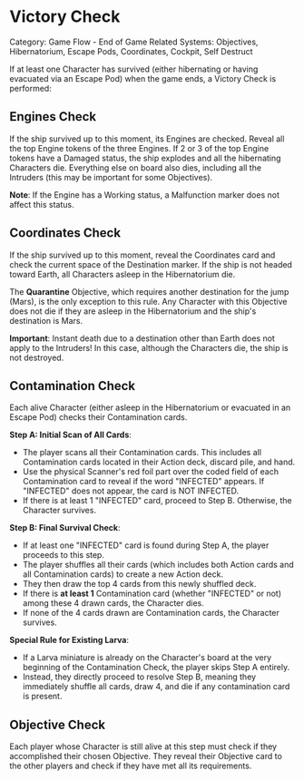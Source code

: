 # Victory Check

Category: Game Flow - End of Game
Related Systems: Objectives, Hibernatorium, Escape Pods, Coordinates, Cockpit, Self Destruct

If at least one Character has survived (either hibernating or having evacuated via an Escape Pod) when the game ends, a Victory Check is performed:

## Engines Check

If the ship survived up to this moment, its Engines are checked. Reveal all the top Engine tokens of the three Engines. If 2 or 3 of the top Engine tokens have a Damaged status, the ship explodes and all the hibernating Characters die. Everything else on board also dies, including all the Intruders (this may be important for some Objectives).

**Note**: If the Engine has a Working status, a Malfunction marker does not affect this status.

## Coordinates Check

If the ship survived up to this moment, reveal the Coordinates card and check the current space of the Destination marker. If the ship is not headed toward Earth, all Characters asleep in the Hibernatorium die.

The **Quarantine** Objective, which requires another destination for the jump (Mars), is the only exception to this rule. Any Character with this Objective does not die if they are asleep in the Hibernatorium and the ship's destination is Mars.

**Important**: Instant death due to a destination other than Earth does not apply to the Intruders! In this case, although the Characters die, the ship is not destroyed.

## Contamination Check

Each alive Character (either asleep in the Hibernatorium or evacuated in an Escape Pod) checks their Contamination cards.

**Step A: Initial Scan of All Cards**:

- The player scans all their Contamination cards. This includes all Contamination cards located in their Action deck, discard pile, and hand.
- Use the physical Scanner's red foil part over the coded field of each Contamination card to reveal if the word "INFECTED" appears. If "INFECTED" does not appear, the card is NOT INFECTED.
- If there is at least 1 "INFECTED" card, proceed to Step B. Otherwise, the Character survives.

**Step B: Final Survival Check**:

- If at least one "INFECTED" card is found during Step A, the player proceeds to this step.
- The player shuffles all their cards (which includes both Action cards and all Contamination cards) to create a new Action deck.
- They then draw the top 4 cards from this newly shuffled deck.
- If there is **at least 1** Contamination card (whether "INFECTED" or not) among these 4 drawn cards, the Character dies.
- If none of the 4 cards drawn are Contamination cards, the Character survives.

**Special Rule for Existing Larva**:

- If a Larva miniature is already on the Character's board at the very beginning of the Contamination Check, the player skips Step A entirely.
- Instead, they directly proceed to resolve Step B, meaning they immediately shuffle all cards, draw 4, and die if any contamination card is present.

## Objective Check

Each player whose Character is still alive at this step must check if they accomplished their chosen Objective. They reveal their Objective card to the other players and check if they have met all its requirements.
